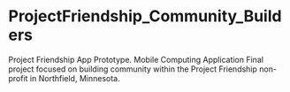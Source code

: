 # ProjectFriendship_Community_Builders
Project Friendship App Prototype. Mobile Computing Application Final project focused on building community within the Project Friendship non-profit in Northfield, Minnesota.  
